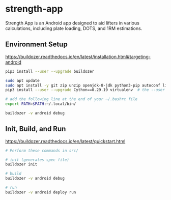 # strength-app

Strength App is an Android app designed to aid lifters in various calculations, including plate loading, DOTS, and 1RM estimations.

## Environment Setup

<https://buildozer.readthedocs.io/en/latest/installation.html#targeting-android>

```bash
pip3 install --user --upgrade buildozer

sudo apt update
sudo apt install -y git zip unzip openjdk-8-jdk python3-pip autoconf libtool pkg-config zlib1g-dev libncurses5-dev libncursesw5-dev libtinfo5 cmake libffi-dev libssl-dev
pip3 install --user --upgrade Cython==0.29.19 virtualenv  # the --user should be removed if you do this in a venv

# add the following line at the end of your ~/.bashrc file
export PATH=$PATH:~/.local/bin/

buildozer -v android debug
```

## Init, Build, and Run

<https://buildozer.readthedocs.io/en/latest/quickstart.html>

```bash
# Perform these commands in src/

# init (generates spec file)
buildozer init

# build
buildozer -v android debug

# run
buildozer -v android deploy run
```
